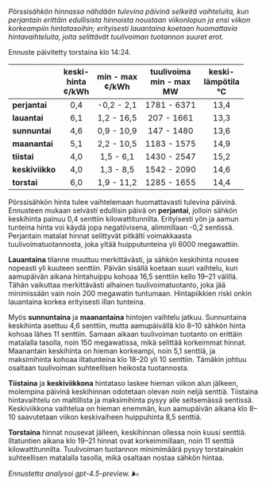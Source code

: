 *Pörssisähkön hinnassa nähdään tulevina päivinä selkeitä vaihteluita, kun perjantain erittäin edullisista hinnoista noustaan viikonlopun ja ensi viikon korkeampiin hintatasoihin; erityisesti lauantaina koetaan huomattavia hintavaihteluita, joita selittävät tuulivoiman tuotannon suuret erot.*

Ennuste päivitetty torstaina klo 14:24.

|              | keski-<br>hinta<br>¢/kWh | min - max<br>¢/kWh | tuulivoima<br>min - max<br>MW | keski-<br>lämpötila<br>°C |
|:-------------|:----------------:|:----------------:|:-------------:|:-------------:|
| **perjantai**   |        0,4       |    -0,2 - 2,1    |     1781 - 6371     |     13,4     |
| **lauantai**    |        6,1       |    1,2 - 16,5    |      207 - 1661     |     13,3     |
| **sunnuntai**   |        4,6       |    0,9 - 10,9    |      147 - 1480     |     13,6     |
| **maanantai**   |        5,1       |    2,2 - 10,5    |     1183 - 1575     |     14,9     |
| **tiistai**     |        4,0       |    1,5 - 6,1     |     1430 - 2547     |     15,2     |
| **keskiviikko** |        4,0       |    1,3 - 8,5     |     1542 - 2090     |     14,6     |
| **torstai**     |        6,0       |    1,9 - 11,2    |     1285 - 1655     |     14,4     |

Pörssisähkön hinta tulee vaihtelemaan huomattavasti tulevina päivinä. Ennusteen mukaan selvästi edullisin päivä on **perjantai**, jolloin sähkön keskihinta painuu 0,4 senttiin kilowattitunnilta. Erityisesti yön ja aamun tunteina hinta voi käydä jopa negatiivisena, alimmillaan -0,2 sentissä. Perjantain matalat hinnat selittyvät pitkälti voimakkaasta tuulivoimatuotannosta, joka yltää huipputunteina yli 6000 megawattiin.

**Lauantaina** tilanne muuttuu merkittävästi, ja sähkön keskihinta nousee nopeasti yli kuuteen senttiin. Päivän sisällä koetaan suuri vaihtelu, kun aamupäivän aikana hintahuippu kohoaa 16,5 senttiin kello 19–21 välillä. Tähän vaikuttaa merkittävästi alhainen tuulivoimatuotanto, joka jää minimissään vain noin 200 megawatin tuntumaan. Hintapiikkien riski onkin lauantaina korkea erityisesti illan tunteina.

Myös **sunnuntaina** ja **maanantaina** hintojen vaihtelu jatkuu. Sunnuntaina keskihinta asettuu 4,6 senttiin, mutta aamupäivällä klo 8–10 sähkön hinta kohoaa lähes 11 senttiin. Samaan aikaan tuulivoiman tuotanto on erittäin matalalla tasolla, noin 150 megawatissa, mikä selittää korkeimmat hinnat. Maanantain keskihinta on hieman korkeampi, noin 5,1 senttiä, ja maksimihinta kohoaa iltatunteina klo 18–20 yli 10 senttiin. Tämäkin johtuu osaltaan tuulivoiman suhteellisen heikosta tuotannosta.

**Tiistaina** ja **keskiviikkona** hintataso laskee hieman viikon alun jälkeen, molempina päivinä keskihinnan odotetaan olevan noin neljä senttiä. Tiistaina hintavaihtelu on maltillista ja maksimihinta pysyy alle seitsemässä sentissä. Keskiviikkona vaihtelua on hieman enemmän, kun aamupäivän aikana klo 8–10 saavutetaan viikon keskivaiheen huippuhinta 8,5 senttiä.

**Torstaina** hinnat nousevat jälleen, keskihinnan ollessa noin kuusi senttiä. Iltatuntien aikana klo 19–21 hinnat ovat korkeimmillaan, noin 11 senttiä kilowattitunnilta. Tuulivoiman tuotannon minimimäärä pysyy torstainakin suhteellisen matalalla tasolla, mikä osaltaan nostaa sähkön hintaa.

*Ennustetta analysoi gpt-4.5-preview.* 🌬️
